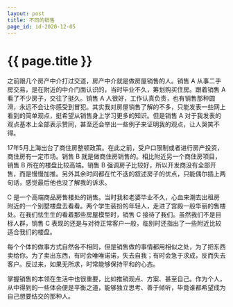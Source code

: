 ```yaml
---
layout: post
title: 不同的销售
page_id: id-2020-12-05
---
```


<h1>{{ page.title }}</h1>

之前跟几个房产中介打过交道，房产中介就是做房屋销售的人。销售 A 从事二手房交易，是在附近的中介门面认识的，当时毕业不久，筹划购买住房。跟着销售 A 看了不少房子，交往了挺久。销售 A 人很好，工作认真负责，也有销售那种圆滑，永远不会让你感受到冒犯。其实我对房屋销售了解的不多，只能发表一些网上看到的简单观点，挺希望从销售身上学习更多的知识。但是销售 A 对于我发表的观点基本上全部表示赞同，甚至还会举出一些例子来证明我的观点，让人哭笑不得。

<!-- more -->

17年5月上海出台了商住房整顿政策。在此之前，受户口限制或者进行房产投资，商住房有一定市场。销售 B 就是做商住房销售的。相比附近另一个商住房项目，销售 B 所在的楼盘比较高端。销售 B 强调房子比较好，所以开发商没有全部开售，而是慢慢加推。另外其余时间都在忙不迭的叙述房子的优点，只能偶尔插上两句话，感觉最后他也没了解我的诉求。

C 是一个高端商品房售楼处的销售。当时我和老婆毕业不久，心血来潮去出租房附近的一个别墅楼盘去看看。两个学生装扮的年轻人，走进了宫殿一般华丽的售楼处。在我们怯生生的看着那些房屋模型时，销售 C 接待了我们。虽然我们不是目标人群，销售 C 表现的还是与对待正常客户一般，临别时还指出了一些附近比较适合我们的楼盘。

每个个体的做事方式自然各不相同，但是销售做的事情都用相似之处，为了把东西卖给你。为了卖出东西，有时会唯唯诺诺，失去自我；有时会急于求成，反而失去客户。反过来，如果无所求，时常能够保持平和的心态。

掌握销售的本领在生活中也很重要，比如推销观点、方案、甚至自己。作为个人，从中得到的一些体会便是平衡之道，能够独立思考、善于倾听，毕竟谁都希望成为自己想要结交的那种人。
